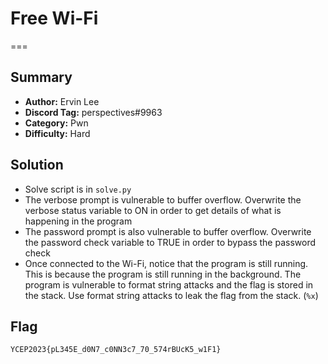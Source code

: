 # Free Wi-Fi
===

## Summary
* **Author:** Ervin Lee
* **Discord Tag:** perspectives#9963
* **Category:** Pwn
* **Difficulty:** Hard

## Solution
- Solve script is in `solve.py`
- The verbose prompt is vulnerable to buffer overflow. Overwrite the verbose status variable to ON in order to get details of what is happening in the program
- The password prompt is also vulnerable to buffer overflow. Overwrite the password check variable to TRUE in order to bypass the password check
- Once connected to the Wi-Fi, notice that the program is still running. This is because the program is still running in the background. The program is vulnerable to format string attacks and the flag is stored in the stack. Use format string attacks to leak the flag from the stack. (`%x`)

## Flag
```
YCEP2023{pL345E_d0N7_c0NN3c7_70_574rBUcK5_w1F1}
```